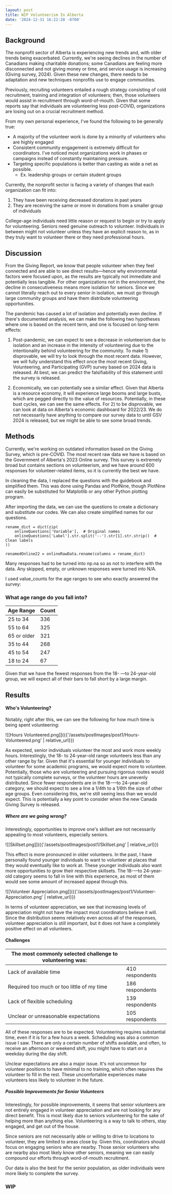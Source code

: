 ```yaml
---
layout: post
title: WIP Volunteerism In Alberta
date: '2024-12-31 16:22:20 -0700'
---
```




## Background
<p>The nonprofit sector of Alberta is experiencing new trends and, with older trends being exacerbated. Currently, we're seeing declines in the number of Canadians making charitable donations; some Canadians are feeling more disconnected and not giving money or time, and service usage is increasing (Giving survey, 2024). Given these new changes, there needs to be adaptation and new techniques nonprofits use to engage communities.</p>

Previously, recruiting volunteers entailed a rough strategy consisting of cold recruitment, training and integration of volunteers; then, those volunteers would assist in recruitment through word-of-mouth. Given that some reports say that individuals are volunteering less post-COVID, organizations are losing out on a crucial recruitment method.

From my own personal experience, I've found the following to be generally true:
- A majority of the volunteer work is done by a minority of volunteers who are highly engaged
- Consistent community engagement is extremely difficult for coordinators. I've noticed most organizations work in phases or campaigns instead of constantly maintaining pressure.
- Targeting specific populations is better than casting as wide a net as possible.
	- Ex. leadership groups or certain student groups

Currently, the nonprofit sector is facing a variety of changes that each organization can fit into:
1) They have been receiving decreased donations in past years
2) They are receiving the same or more in donations from a smaller group of individuals

College-age individuals need little reason or request to begin or try to apply for volunteering. Seniors need genuine outreach to volunteer. Individuals in between might not volunteer unless they have an explicit reason to, as in they truly want to volunteer there or they need professional hours.


## Discussion
From the Giving Report, we know that people volunteer when they feel connected and are able to see direct results—hence why environmental factors were focused upon, as the results are typically not immediate and potentially less tangible. For other organizations not in the environment, the decline in consecutiveness means more isolation for seniors. Since we cannot literally reach out to every senior in isolation, we must go through large community groups and have them distribute volunteering opportunities.

The pandemic has caused a lot of isolation and potentially even decline. If there's documented analysis, we can make the following two hypotheses where one is based on the recent term, and one is focused on long-term effects:
1) Post-pandemic, we can expect to see a decrease in volunteerism due to isolation and an increase in the intensity of volunteering due to the intentionality behind volunteering for the community.
To make 1) disprovable, we will try to look through the most recent data. However, we will fully understand this effect once the most recent Giving, Volunteering, and Participating (GVP) survey based on 2024 data is released. At best, we can predict the falsifiability of this statement until the survey is released.

1) Economically, we can potentially see a similar effect. Given that Alberta is a resource economy, it will experience large booms and large busts, which are pegged directly to the value of resources. Potentially, in these bust cycles, we can see the same effects.
For 2) to be disprovable, we can look at data on Alberta's economic dashboard for 2022/23. We do not necessarily have anything to compare our survey data to until GSV 2024 is released, but we might be able to see some broad trends.


## Methods
Currently, we're working on outdated information based on the Giving Survey, which is pre-COVID. The most recent raw data we have is based on the Government of Alberta's 2023 Online survey. This survey is extremely broad but contains sections on volunteerism, and we have around 600 responses for volunteer-related items, so it is currently the best we have.

In cleaning the data, I replaced the questions with the guidebook and simplified them. This was done using Pandas and PlotNine, though PlotNine can easily be substituted for Matplotlib or any other Python plotting program.

After importing the data, we can use the questions to create a dictionary and substitute our codes. We can also create simplified names for our questions.

```
rename_dict = dict(zip(
    onlineQuestions['Variable'],  # Original names
    onlineQuestions['Label'].str.split('--').str[1].str.strip()  # Clean labels
))

renamedOnline22 = onlineRawData.rename(columns = rename_dict)
```


Many responses had to be turned into np.na so as not to interfere with the data. Any skipped, empty, or unknown responses were turned into N/A.

I used value_counts for the age ranges to see who exactly answered the survey:


<h3>What age range do you fall into?</h3>
<table>
  <thead>
    <tr>
      <th>Age Range</th>
      <th>Count</th>
    </tr>
  </thead>
  <tbody>
    <tr>
      <td>25 to 34</td>
      <td>336</td>
    </tr>
    <tr>
      <td>55 to 64</td>
      <td>325</td>
    </tr>
    <tr>
      <td>65 or older</td>
      <td>321</td>
    </tr>
    <tr>
      <td>35 to 44</td>
      <td>268</td>
    </tr>
    <tr>
      <td>45 to 54</td>
      <td>247</td>
    </tr>
    <tr>
      <td>18 to 24</td>
      <td>67</td>
    </tr>
  </tbody>
</table>

Given that we have the fewest responses from the 18- —to 24-year-old group, we will expect all of their bars to fall short by a large margin.

## Results
#### Who's Volunteering?

Notably, right after this, we can see the following for how much time is being spent volunteering:

![[Hours Volunteered.png]]({{'/assets/postImages/post1/Hours-Volunteered.png' | relative_url}})

As expected, senior individuals volunteer the most and work more weekly hours. Interestingly, the 18- to 24-year-old range volunteers less than any other range by far. Given that it's essential for younger individuals to volunteer for some academic programs, we would expect more to volunteer. Potentially, those who are volunteering and pursuing rigorous routes would not typically complete surveys, or the volunteer hours are unevenly distributed. Since fewer respondents are in the 18-—to 24-year-old category, we should expect to see a line a 1/4th to a 1/6th the size of other age groups. Even considering this, we're still seeing less than we would expect. This is potentially a key point to consider when the new Canada Giving Survey is released.

##### Where are we going wrong?

Interestingly, opportunities to improve one's skillset are not necessarily appealing to most volunteers, especially seniors.


![[Skillset.png]]({{'/assets/postImages/post1/Skillset.png' | relative_url}})


This effect is more pronounced in older volunteers. In the past, I have personally found younger individuals to want to volunteer at places that they would eventually like to work at. These younger individuals also want more opportunities to grow their respective skillsets. The 18-—to 24-year-old category seems to fall in line with this experience, as most of them would see some amount of increased appeal through this. 

![[Volunteer Appreciation.png]]({{'/assets/postImages/post1/Volunteer-Appreciation.png' | relative_url}})

In terms of volunteer appreciation, we see that increasing levels of appreciation might not have the impact most coordinators believe it will. Since the distribution seems relatively even across all of the responses, volunteer appreciation is still important, but it does not have a completely positive effect on all volunteers.


#### Challenges

| The most commonly selected challenge to volunteering was:          |                 |
|--------------------------------------------------------------------|-----------------|
| Lack of available time                                             | 410 respondents |
| Required too much or too little of my time                         | 186 respondents |
| Lack of flexible scheduling                                        | 139 respondents |
| Unclear or unreasonable expectations                               | 105 respondents |

All of these responses are to be expected. Volunteering requires substantial time, even if it is for a few hours a week. Scheduling was also a common issue I saw. There are only a certain number of shifts available, and often, to receive an afternoon or weekend shift, you might have to start on a weekday during the day shift.

Unclear expectations are also a major issue. It's not uncommon for volunteer positions to have minimal to no training, which often requires the volunteer to fill in the rest. These uncomfortable experiences make volunteers less likely to volunteer in the future.


##### Possible Improvements for Senior Volunteers

Interestingly, for possible improvements, it seems that senior volunteers are not entirely engaged in volunteer appreciation and are not looking for any direct benefit. This is most likely due to seniors volunteering for the sake of helping more than anything else. Volunteering is a way to talk to others, stay engaged, and get out of the house.

Since seniors are not necessarily able or willing to drive to locations to volunteer, they are limited to areas close by. Given this, coordinators should focus on engaging seniors who are nearby. Those senior volunteers who are nearby also most likely know other seniors, meaning we can easily compound our efforts through word-of-mouth recruitment.

Our data is also the best for the senior population, as older individuals were more likely to complete the survey.

### WIP



